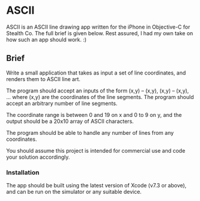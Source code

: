 ASCII
=====

ASCII is an ASCII line drawing app written for the iPhone in Objective-C for Stealth Co. The full brief is given below. Rest assured, I had my own take on how such an app should work. :)

Brief
-----

Write a small application that takes as input a set of line coordinates, and renders them to ASCII line art.

The program should accept an inputs of the form (x,y) – (x,y), (x,y) – (x,y), ... where (x,y) are the coordinates of the line segments. The program should accept an arbitrary number of line segments.

The coordinate range is between 0 and 19 on x and 0 to 9 on y, and the output should be a 20x10 array of ASCII characters.

The program should be able to handle any number of lines from any coordinates.

You should assume this project is intended for commercial use and code your solution accordingly.

### Installation

The app should be built using the latest version of Xcode (v7.3 or above), and can be run on the simulator or any suitable device.
